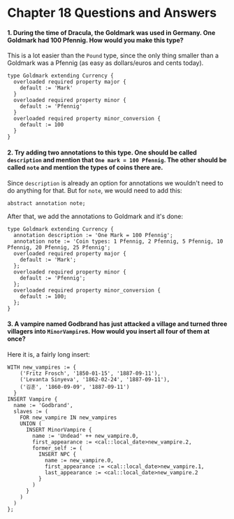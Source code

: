 # Chapter 18 Questions and Answers

#### 1. During the time of Dracula, the Goldmark was used in Germany. One Goldmark had 100 Pfennig. How would you make this type?

This is a lot easier than the `Pound` type, since the only thing smaller than a Goldmark was a Pfennig (as easy as dollars/euros and cents today).

```sdl
type Goldmark extending Currency {
  overloaded required property major {
    default := 'Mark'
  }
  overloaded required property minor {
    default := 'Pfennig'
  }
  overloaded required property minor_conversion {
    default := 100
  }
}
```

#### 2. Try adding two annotations to this type. One should be called `description` and mention that `One mark = 100 Pfennig`. The other should be called `note` and mention the types of coins there are.

Since `description` is already an option for annotations we wouldn't need to do anything for that. But for `note`, we would need to add this:

`abstract annotation note;`

After that, we add the annotations to Goldmark and it's done:

```sdl
type Goldmark extending Currency {
  annotation description := 'One Mark = 100 Pfennig';
  annotation note := 'Coin types: 1 Pfennig, 2 Pfennig, 5 Pfennig, 10 Pfennig, 20 Pfennig, 25 Pfennig';
  overloaded required property major {
    default := 'Mark';
  };
  overloaded required property minor {
    default := 'Pfennig';
  };
  overloaded required property minor_conversion {
    default := 100;
  };
}
```

#### 3. A vampire named Godbrand has just attacked a village and turned three villagers into `MinorVampire`s. How would you insert all four of them at once?

Here it is, a fairly long insert:

```edgeql
WITH new_vampires := {
    ('Fritz Frosch', '1850-01-15', '1887-09-11'),
    ('Levanta Sinyeva', '1862-02-24', '1887-09-11'),
    ('김훈', '1860-09-09', '1887-09-11')
  }
INSERT Vampire {
  name := 'Godbrand',
  slaves := (
    FOR new_vampire IN new_vampires
    UNION (
      INSERT MinorVampire {
        name := 'Undead' ++ new_vampire.0,
        first_appearance := <cal::local_date>new_vampire.2,
        former_self := (
          INSERT NPC {
            name := new_vampire.0,
            first_appearance := <cal::local_date>new_vampire.1,
            last_appearance := <cal::local_date>new_vampire.2
          }
        )
      }
    )
  )
};
```
